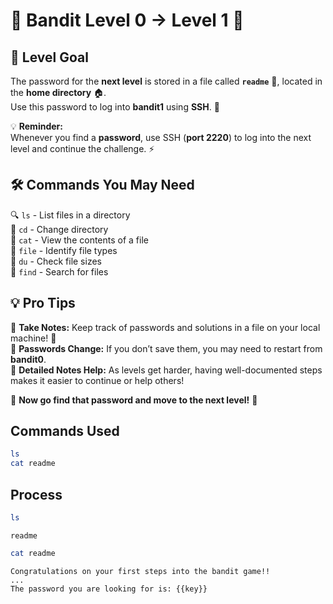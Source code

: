 # 🎩 Bandit Level 0 → Level 1 🚀

## 🎯 Level Goal
The password for the **next level** is stored in a file called **`readme`** 📜, located in the **home directory** 🏠.  
Use this password to log into **bandit1** using **SSH**. 🔐

💡 **Reminder:**  
Whenever you find a **password**, use SSH (**port 2220**) to log into the next level and continue the challenge. ⚡

## 🛠️ Commands You May Need
🔍 `ls` - List files in a directory  
📂 `cd` - Change directory  
📜 `cat` - View the contents of a file  
📑 `file` - Identify file types  
📏 `du` - Check file sizes  
🔎 `find` - Search for files

## 💡 Pro Tips
📝 **Take Notes:** Keep track of passwords and solutions in a file on your local machine! 📔  
🔄 **Passwords Change:** If you don’t save them, you may need to restart from **bandit0**.  
📌 **Detailed Notes Help:** As levels get harder, having well-documented steps makes it easier to continue or help others!

🚀 **Now go find that password and move to the next level!** 🎉  

## Commands Used

```sh
ls
cat readme
```

## Process

```sh
ls
```
```
readme
```

```sh
cat readme
```
```
Congratulations on your first steps into the bandit game!!
...
The password you are looking for is: {{key}}